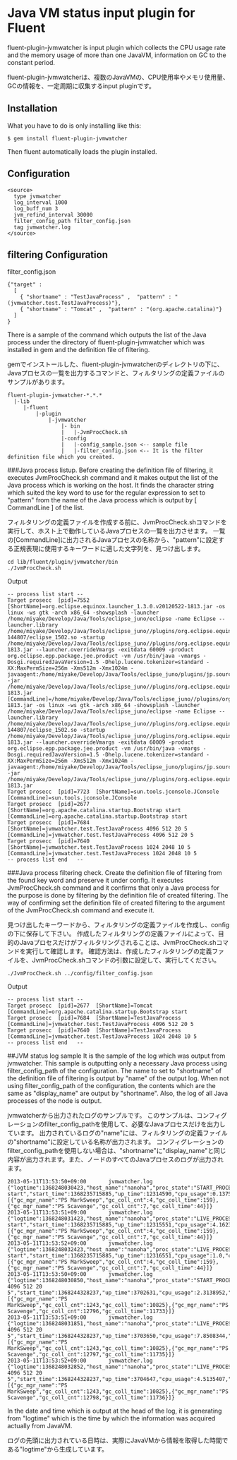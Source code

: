 Java VM status input plugin for Fluent
====
fluent-plugin-jvmwatcher is input plugin which collects the CPU usage rate and the memory usage of more than one JavaVM, information on GC to the constant period.

fluent-plugin-jvmwatcherは、複数のJavaVMの、CPU使用率やメモリ使用量、GCの情報を、一定周期に収集するinput pluginです。

## Installation


What you have to do is only installing like this:

    $ gem install fluent-plugin-jvmwatcher

Then fluent automatically loads the plugin installed.

## Configuration

    <source>
      type jvmwatcher
      log_interval 1000
      log_buff_num 3
      jvm_refind_interval 30000
      filter_config_path filter_config.json
      tag jvmwatcher.log
    </source>

## filtering Configuration
filter_config.json

    {"target" :
      [
        { "shortname" : "TestJavaProcess" ,  "pattern" : "(jvmwatcher.test.TestJavaProcess)"},
        { "shortname" : "Tomcat" ,  "pattern" : "(org.apache.catalina)"}
      ]
    }

There is a sample of the command which outputs the list of the Java process under the directory of fluent-plugin-jvmwatcher which was installed in gem and the definition file of filtering.

gemでインストールした、fluent-plugin-jvmwatcherのディレクトリの下に、Javaプロセスの一覧を出力するコマンドと、フィルタリングの定義ファイルのサンプルがあります。


    fluent-plugin-jvmwatcher-*.*.*
      |-lib
         |-fluent
             |-plugin
                 |-jvmwatcher
                     |- bin 
                     |   |-JvmProcCheck.sh
                     |-config
                     |   |-config_sample.json <-- sample file
                     |   |-filter_config.json <-- It is the filter definition file which you created.



###Java process listup.
Before creating the definition file of filtering, it executes JvmProcCheck.sh command and it makes output the list of the Java process which is working on the host.
It finds the character string which suited the key word to use for the regular expression to set to "pattern" from the name of the Java process which is output by [ CommandLine ] of the list.

フィルタリングの定義ファイルを作成する前に、JvmProcCheck.shコマンドを実行して、ホスト上で動作しているJavaプロセスの一覧を出力させます。
一覧の[CommandLine]に出力されるJavaプロセスの名称から、"pattern"に設定する正規表現に使用するキーワードに適した文字列を、見つけ出します。

    cd lib/fluent/plugin/jvmwatcher/bin
    ./JvmProcCheck.sh

Output

    -- process list start --
    Target prosecc  [pid]=7552  [ShortName]=org.eclipse.equinox.launcher_1.3.0.v20120522-1813.jar -os linux -ws gtk -arch x86_64 -showsplash -launcher /home/miyake/Develop/Java/Tools/eclipse_juno/eclipse -name Eclipse --launcher.library /home/miyake/Develop/Java/Tools/eclipse_juno//plugins/org.eclipse.equinox.launcher.gtk.linux.x86_64_1.1.200.v20120913-144807/eclipse_1502.so -startup /home/miyake/Develop/Java/Tools/eclipse_juno//plugins/org.eclipse.equinox.launcher_1.3.0.v20120522-1813.jar --launcher.overrideVmargs -exitdata 60009 -product org.eclipse.epp.package.jee.product -vm /usr/bin/java -vmargs -Dosgi.requiredJavaVersion=1.5 -Dhelp.lucene.tokenizer=standard -XX:MaxPermSize=256m -Xms512m -Xmx1024m -javaagent:/home/miyake/Develop/Java/Tools/eclipse_juno/plugins/jp.sourceforge.mergedoc.pleiades/pleiades.jar -jar /home/miyake/Develop/Java/Tools/eclipse_juno//plugins/org.eclipse.equinox.launcher_1.3.0.v20120522-1813.jar  [CommandLine]=/home/miyake/Develop/Java/Tools/eclipse_juno//plugins/org.eclipse.equinox.launcher_1.3.0.v20120522-1813.jar -os linux -ws gtk -arch x86_64 -showsplash -launcher /home/miyake/Develop/Java/Tools/eclipse_juno/eclipse -name Eclipse --launcher.library /home/miyake/Develop/Java/Tools/eclipse_juno//plugins/org.eclipse.equinox.launcher.gtk.linux.x86_64_1.1.200.v20120913-144807/eclipse_1502.so -startup /home/miyake/Develop/Java/Tools/eclipse_juno//plugins/org.eclipse.equinox.launcher_1.3.0.v20120522-1813.jar --launcher.overrideVmargs -exitdata 60009 -product org.eclipse.epp.package.jee.product -vm /usr/bin/java -vmargs -Dosgi.requiredJavaVersion=1.5 -Dhelp.lucene.tokenizer=standard -XX:MaxPermSize=256m -Xms512m -Xmx1024m -javaagent:/home/miyake/Develop/Java/Tools/eclipse_juno/plugins/jp.sourceforge.mergedoc.pleiades/pleiades.jar -jar /home/miyake/Develop/Java/Tools/eclipse_juno//plugins/org.eclipse.equinox.launcher_1.3.0.v20120522-1813.jar
    Target prosecc  [pid]=7723  [ShortName]=sun.tools.jconsole.JConsole  [CommandLine]=sun.tools.jconsole.JConsole
    Target prosecc  [pid]=2677  [ShortName]=org.apache.catalina.startup.Bootstrap start  [CommandLine]=org.apache.catalina.startup.Bootstrap start
    Target prosecc  [pid]=7684  [ShortName]=jvmwatcher.test.TestJavaProcess 4096 512 20 5  [CommandLine]=jvmwatcher.test.TestJavaProcess 4096 512 20 5
    Target prosecc  [pid]=7640  [ShortName]=jvmwatcher.test.TestJavaProcess 1024 2048 10 5  [CommandLine]=jvmwatcher.test.TestJavaProcess 1024 2048 10 5
    -- process list end   --

###Java process filtering check.
Create the definition file of filtering from the found key word and preserve it under config.
It executes JvmProcCheck.sh command and it confirms that only a Java process for the purpose is done by filtering by the definition file of created filtering.
The way of confirming set the definition file of created filtering to the argument of the JvmProcCheck.sh command and execute it.

見つけ出したキーワードから、フィルタリングの定義ファイルを作成し、configの下に保存して下さい。
作成したフィルタリングの定義ファイルによって、目的のJavaプロセスだけがフィルタリングされることは、JvmProcCheck.shコマンドを実行して確認します。
確認方法は、作成したフィルタリングの定義ファイルを、JvmProcCheck.shコマンドの引数に設定して、実行してください。

    ./JvmProcCheck.sh ../config/filter_config.json

Output

    -- process list start --
    Target prosecc  [pid]=2677  [ShortName]=Tomcat  [CommandLine]=org.apache.catalina.startup.Bootstrap start
    Target prosecc  [pid]=7684  [ShortName]=TestJavaProcess  [CommandLine]=jvmwatcher.test.TestJavaProcess 4096 512 20 5
    Target prosecc  [pid]=7640  [ShortName]=TestJavaProcess  [CommandLine]=jvmwatcher.test.TestJavaProcess 1024 2048 10 5
    -- process list end   --


##JVM status log sample
It is the sample of the log which was output from jvmwatcher.
This sample is outputting only a necessary Java process using filter_config_path of the configuration.
The name to set to "shortname" of the definition file of filtering is output by "name" of the output log.
When not using filter_config_path of the configuration, the contents which are the same as "display_name" are output by "shortname".
Also, the log of all Java processes of the node is output.

jvmwatcherから出力されたログのサンプルです。
このサンプルは、コンフィグレーションのfilter_config_pathを使用して、必要なJavaプロセスだけを出力しています。
出力されているログの"name"には、フィルタリングの定義ファイルの"shortname"に設定している名称が出力されます。
コンフィグレーションのfilter_config_pathを使用しない場合は、"shortname"に"display_name"と同じ内容が出力されます。また、ノードのすべてのJavaプロセスのログが出力されます。

    2013-05-11T13:53:50+09:00       jvmwatcher.log  {"logtime":1368248030423,"host_name":"nanoha","proc_state":"START_PROCESS","pid":2677,"name":"Tomcat","display_name":"org.apache.catalina.startup.Bootstrap start","start_time":1368235715885,"up_time":12314590,"cpu_usage":0.13756041,"compile_time":2280,"c_load_cnt":2110,"c_unload_cnt":0,"c_total_load_cnt":2111,"th_cnt":15,"daemon_th_cnt":14,"peak_th_cnt":15,"heap_init":62766272,"heap_used":14218752,"heap_commit":60227584,"heap_max":892928000,"notheap_init":24313856,"notheap_used":18505232,"notheap_commit":31784960,"notheap_max":224395264,"pending_fin_cnt":0,"total_phy_mem_size":4017041408,"total_swap_mem_size":4160741376,"free_phy_mem_size":1830621184,"free_swap_mem_size":4160741376,"commit_vmem_size":2432827392,"gc_collect":[{"gc_mgr_name":"PS MarkSweep","gc_coll_cnt":4,"gc_coll_time":159},{"gc_mgr_name":"PS Scavenge","gc_coll_cnt":7,"gc_coll_time":44}]}
    2013-05-11T13:53:51+09:00       jvmwatcher.log  {"logtime":1368248031423,"host_name":"nanoha","proc_state":"LIVE_PROCESS","pid":2677,"name":"Tomcat","display_name":"org.apache.catalina.startup.Bootstrap start","start_time":1368235715885,"up_time":12315551,"cpu_usage":4.162331,"compile_time":2334,"c_load_cnt":2153,"c_unload_cnt":0,"c_total_load_cnt":2153,"th_cnt":15,"daemon_th_cnt":14,"peak_th_cnt":15,"heap_init":62766272,"heap_used":15915928,"heap_commit":60227584,"heap_max":892928000,"notheap_init":24313856,"notheap_used":18749552,"notheap_commit":31784960,"notheap_max":224395264,"pending_fin_cnt":0,"total_phy_mem_size":4017041408,"total_swap_mem_size":4160741376,"free_phy_mem_size":1805737984,"free_swap_mem_size":4160741376,"commit_vmem_size":2432827392,"gc_collect":[{"gc_mgr_name":"PS MarkSweep","gc_coll_cnt":4,"gc_coll_time":159},{"gc_mgr_name":"PS Scavenge","gc_coll_cnt":7,"gc_coll_time":44}]}
    2013-05-11T13:53:52+09:00       jvmwatcher.log  {"logtime":1368248032423,"host_name":"nanoha","proc_state":"LIVE_PROCESS","pid":2677,"name":"Tomcat","display_name":"org.apache.catalina.startup.Bootstrap start","start_time":1368235715885,"up_time":12316551,"cpu_usage":1.0,"compile_time":2334,"c_load_cnt":2154,"c_unload_cnt":0,"c_total_load_cnt":2154,"th_cnt":15,"daemon_th_cnt":14,"peak_th_cnt":15,"heap_init":62766272,"heap_used":16446200,"heap_commit":60227584,"heap_max":892928000,"notheap_init":24313856,"notheap_used":18755256,"notheap_commit":31784960,"notheap_max":224395264,"pending_fin_cnt":0,"total_phy_mem_size":4017041408,"total_swap_mem_size":4160741376,"free_phy_mem_size":1803935744,"free_swap_mem_size":4160741376,"commit_vmem_size":2432827392,"gc_collect":[{"gc_mgr_name":"PS MarkSweep","gc_coll_cnt":4,"gc_coll_time":159},{"gc_mgr_name":"PS Scavenge","gc_coll_cnt":7,"gc_coll_time":44}]}
    2013-05-11T13:53:50+09:00       jvmwatcher.log  {"logtime":1368248030850,"host_name":"nanoha","proc_state":"START_PROCESS","pid":7684,"name":"TestJavaProcess","display_name":"jvmwatcher.test.TestJavaProcess 4096 512 20 5","start_time":1368244328237,"up_time":3702631,"cpu_usage":2.3138952,"compile_time":82,"c_load_cnt":1126,"c_unload_cnt":0,"c_total_load_cnt":1127,"th_cnt":14,"daemon_th_cnt":8,"peak_th_cnt":14,"heap_init":62766272,"heap_used":5471312,"heap_commit":6881280,"heap_max":892928000,"notheap_init":24313856,"notheap_used":9034992,"notheap_commit":24313856,"notheap_max":224395264,"pending_fin_cnt":0,"total_phy_mem_size":4017041408,"total_swap_mem_size":4160741376,"free_phy_mem_size":1817698304,"free_swap_mem_size":4160741376,"commit_vmem_size":2421960704,"gc_collect":[{"gc_mgr_name":"PS MarkSweep","gc_coll_cnt":1243,"gc_coll_time":10825},{"gc_mgr_name":"PS Scavenge","gc_coll_cnt":12796,"gc_coll_time":11733}]}
    2013-05-11T13:53:51+09:00       jvmwatcher.log  {"logtime":1368248031851,"host_name":"nanoha","proc_state":"LIVE_PROCESS","pid":7684,"name":"TestJavaProcess","display_name":"jvmwatcher.test.TestJavaProcess 4096 512 20 5","start_time":1368244328237,"up_time":3703650,"cpu_usage":7.8508344,"compile_time":96,"c_load_cnt":1169,"c_unload_cnt":0,"c_total_load_cnt":1169,"th_cnt":14,"daemon_th_cnt":8,"peak_th_cnt":14,"heap_init":62766272,"heap_used":6286216,"heap_commit":9043968,"heap_max":892928000,"notheap_init":24313856,"notheap_used":9261848,"notheap_commit":24313856,"notheap_max":224395264,"pending_fin_cnt":0,"total_phy_mem_size":4017041408,"total_swap_mem_size":4160741376,"free_phy_mem_size":1804816384,"free_swap_mem_size":4160741376,"commit_vmem_size":2421960704,"gc_collect":[{"gc_mgr_name":"PS MarkSweep","gc_coll_cnt":1243,"gc_coll_time":10825},{"gc_mgr_name":"PS Scavenge","gc_coll_cnt":12797,"gc_coll_time":11735}]}
    2013-05-11T13:53:52+09:00       jvmwatcher.log  {"logtime":1368248032852,"host_name":"nanoha","proc_state":"LIVE_PROCESS","pid":7684,"name":"TestJavaProcess","display_name":"jvmwatcher.test.TestJavaProcess 4096 512 20 5","start_time":1368244328237,"up_time":3704647,"cpu_usage":4.5135407,"compile_time":102,"c_load_cnt":1171,"c_unload_cnt":0,"c_total_load_cnt":1171,"th_cnt":14,"daemon_th_cnt":8,"peak_th_cnt":14,"heap_init":62766272,"heap_used":7337016,"heap_commit":9437184,"heap_max":892928000,"notheap_init":24313856,"notheap_used":9278600,"notheap_commit":24313856,"notheap_max":224395264,"pending_fin_cnt":0,"total_phy_mem_size":4017041408,"total_swap_mem_size":4160741376,"free_phy_mem_size":1803935744,"free_swap_mem_size":4160741376,"commit_vmem_size":2421960704,"gc_collect":[{"gc_mgr_name":"PS MarkSweep","gc_coll_cnt":1243,"gc_coll_time":10825},{"gc_mgr_name":"PS Scavenge","gc_coll_cnt":12798,"gc_coll_time":11736}]}

In the date and time which is output at the head of the log, it is generating from "logtime" which is the time by which the information was acquired actually from JavaVM.

ログの先頭に出力されている日時は、実際にJavaVMから情報を取得した時間である"logtime"から生成しています。
